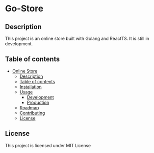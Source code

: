 # Go-Store

## Description

This project is an online store built with Golang and ReactTS. It is still in development.

## Table of contents

- [Online Store](#online-store)
  - [Description](#description)
  - [Table of contents](#table-of-contents)
  - [Installation](#installation)
  - [Usage](#usage)
    - [Development](#development)
    - [Production](#production)
  - [Roadmap](#roadmap)
  - [Contributing](#contributing)
  - [License](#license)

## License

This project is licensed under MIT License
